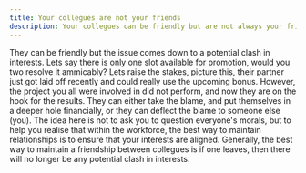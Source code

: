 ```yaml
---
title: Your collegues are not your friends
description: Your collegues can be friendly but are not always your friends per say.
---
```


They can be friendly but the
issue comes down to a potential clash in interests. Lets say there is
only one slot available for promotion, would you two resolve it
ammicably? Lets raise the stakes, picture this, their partner just got
laid off recently and could really use the upcoming bonus. However, the
project you all were involved in did not perform, and now they are on
the hook for the results. They can either take the blame, and put
themselves in a deeper hole financially, or they can deflect the blame
to someone else (you). The idea here is not to ask you to question
everyone's morals, but to help you realise that within the workforce,
the best way to maintain relationships is to ensure that your interests
are aligned. Generally, the best way to maintain a friendship between
collegues is if one leaves, then there will no longer be any potential
clash in interests.
